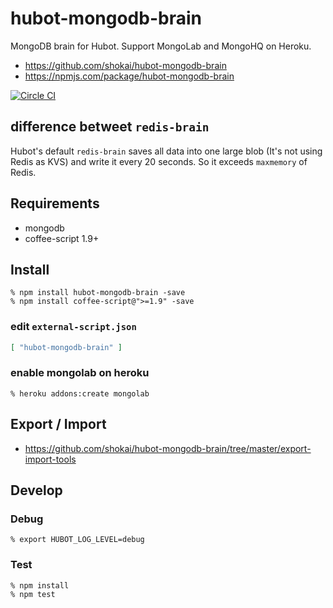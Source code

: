 # hubot-mongodb-brain
MongoDB brain for Hubot. Support MongoLab and MongoHQ on Heroku.

- https://github.com/shokai/hubot-mongodb-brain
- https://npmjs.com/package/hubot-mongodb-brain

[![Circle CI](https://circleci.com/gh/shokai/hubot-mongodb-brain.svg?style=svg)](https://circleci.com/gh/shokai/hubot-mongodb-brain)

## difference betweet `redis-brain`

Hubot's default `redis-brain` saves all data into one large blob (It's not using Redis as KVS) and write it every 20 seconds. So it exceeds `maxmemory` of Redis.


## Requirements

- mongodb
- coffee-script 1.9+

## Install

    % npm install hubot-mongodb-brain -save
    % npm install coffee-script@">=1.9" -save


### edit `external-script.json`

```json
[ "hubot-mongodb-brain" ]
```

### enable mongolab on heroku

    % heroku addons:create mongolab


## Export / Import

- https://github.com/shokai/hubot-mongodb-brain/tree/master/export-import-tools


## Develop

### Debug

    % export HUBOT_LOG_LEVEL=debug


### Test

    % npm install
    % npm test
